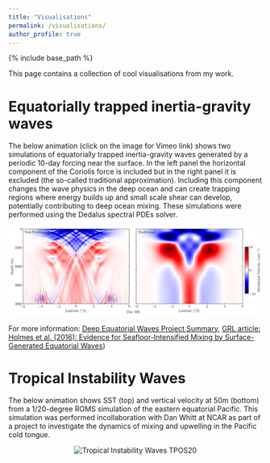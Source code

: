```yaml
---
title: "Visualisations"
permalink: /visualisations/
author_profile: true
---
```


{% include base_path %}

This page contains a collection of cool visualisations from my work.

# Equatorially trapped inertia-gravity waves

The below animation (click on the image for Vimeo link) shows two
simulations of equatorially trapped inertia-gravity waves generated by
a periodic 10-day forcing near the surface. In the left panel the
horizontal component of the Coriolis force is included but in the
right panel it is excluded (the so-called traditional
approximation). Including this component changes the wave physics in
the deep ocean and can create trapping regions where energy builds up
and small scale shear can develop, potentially contributing to deep
ocean mixing. These simulations were performed using the Dedalus
spectral PDEs solver.

[![Equatorially trapped IGWs](/files/DedalusEqWaves_frame600.png)](https://vimeo.com/340802059)

For more information: [Deep Equatorial Waves Project
Summary](/projects/TIV_Dyn), [GRL article: Holmes et al. (2016):
Evidence for Seafloor-Intensified Mixing by Surface-Generated
Equatorial Waves](http://dx.doi.org/10.1002/2015GL066472))

# Tropical Instability Waves

The below animation shows SST (top) and vertical velocity at 50m
(bottom) from a 1/20-degree ROMS simulation of the eastern equatorial
Pacific. This simulation was performed incollaboration with Dan Whitt
at NCAR as part of a project to investigate the dynamics of mixing and
upwelling in the Pacific cold tongue.

<p align="center">
  <img src="/files/tpos20_animation.gif" alt="Tropical Instability Waves TPOS20" style="width:80%;
  text-align:center"/>
</p>




